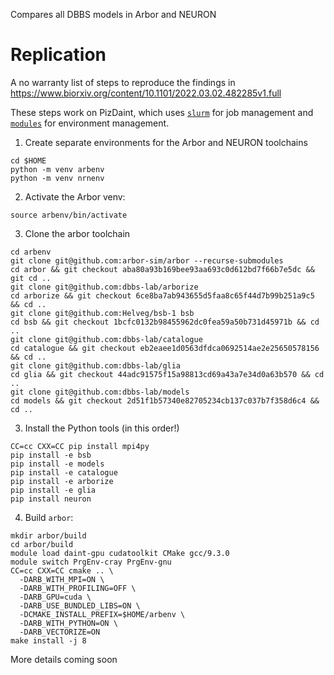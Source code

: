 Compares all DBBS models in Arbor and NEURON

# Replication

A no warranty list of steps to reproduce the findings in https://www.biorxiv.org/content/10.1101/2022.03.02.482285v1.full

These steps work on PizDaint, which uses [`slurm`](https://slurm.schedmd.com/documentation.html) for job management and [`modules`](http://modules.sourceforge.net/) for environment management.

1. Create separate environments for the Arbor and NEURON toolchains

```
cd $HOME
python -m venv arbenv
python -m venv nrnenv
```

2. Activate the Arbor venv:

```
source arbenv/bin/activate
```

3. Clone the arbor toolchain

```
cd arbenv
git clone git@github.com:arbor-sim/arbor --recurse-submodules
cd arbor && git checkout aba80a93b169bee93aa693c0d612bd7f66b7e5dc && git cd ..
git clone git@github.com:dbbs-lab/arborize
cd arborize && git checkout 6ce8ba7ab943655d5faa8c65f44d7b99b251a9c5 && cd ..
git clone git@github.com:Helveg/bsb-1 bsb
cd bsb && git checkout 1bcfc0132b98455962dc0fea59a50b731d45971b && cd ..
git clone git@github.com:dbbs-lab/catalogue
cd catalogue && git checkout eb2eaee1d0563dfdca0692514ae2e25650578156 && cd ..
git clone git@github.com:dbbs-lab/glia
cd glia && git checkout 44adc91575f15a98813cd69a43a7e34d0a63b570 && cd ..
git clone git@github.com:dbbs-lab/models
cd models && git checkout 2d51f1b57340e82705234cb137c037b7f358d6c4 && cd ..
```

3. Install the Python tools (in this order!)

```
CC=cc CXX=CC pip install mpi4py
pip install -e bsb
pip install -e models
pip install -e catalogue
pip install -e arborize
pip install -e glia
pip install neuron
```

4. Build `arbor`:

```
mkdir arbor/build
cd arbor/build
module load daint-gpu cudatoolkit CMake gcc/9.3.0
module switch PrgEnv-cray PrgEnv-gnu
CC=cc CXX=CC cmake .. \
  -DARB_WITH_MPI=ON \
  -DARB_WITH_PROFILING=OFF \
  -DARB_GPU=cuda \
  -DARB_USE_BUNDLED_LIBS=ON \
  -DCMAKE_INSTALL_PREFIX=$HOME/arbenv \
  -DARB_WITH_PYTHON=ON \
  -DARB_VECTORIZE=ON
make install -j 8
```

More details coming soon
